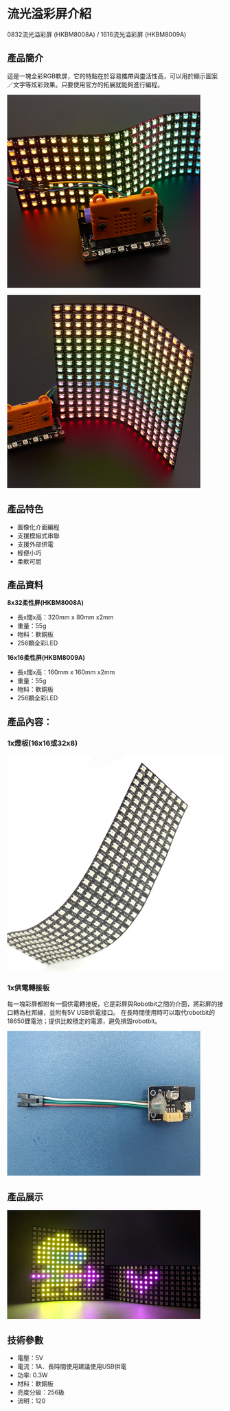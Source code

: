 # 流光溢彩屏介紹

0832流光溢彩屏 (HKBM8008A) / 1616流光溢彩屏 (HKBM8009A)

## 產品簡介

這是一塊全彩RGB軟屏，它的特點在於容易攜帶與靈活性高，可以用於顯示圖案／文字等炫彩效果。只要使用官方的拓展就能夠進行編程。

![](./LEDMatrix/zhanshi_2.png)

![](./LEDMatrix/rshiyitu_2.png)

## 產品特色

- 圖像化介面編程
- 支援模組式串聯
- 支援外部供電
- 輕便小巧
- 柔軟可屈

## 產品資料
 
__8x32柔性屏(HKBM8008A)__

- 長x闊x高：320mm x 80mm x2mm
- 重量：55g
- 物料：軟銅板
- 256顆全彩LED

__16x16柔性屏(HKBM8009A)__

- 長x闊x高：160mm x 160mm x2mm
- 重量：55g
- 物料：軟銅板
- 256顆全彩LED

## 產品內容：

### 1x燈板(16x16或32x8)

![](./LEDMatrix/zhanshi_1.png)

### 1x供電轉接板

每一塊彩屏都附有一個供電轉接板，它是彩屏與Robotbit之間的介面，將彩屏的接口轉為杜邦線，並附有5V USB供電接口。
在長時間使用時可以取代robotbit的18650鋰電池；提供比較穩定的電源，避免損毀robotbit。

![](./LEDMatrix/f.jpg)

## 產品展示

![](./LEDMatrix/show2.png)

## 技術參數 

- 電壓：5V
- 電流：1A、長時間使用建議使用USB供電
- 功率: 0.3W
- 材料：軟銅板
- 亮度分級：256級
- 流明：120

